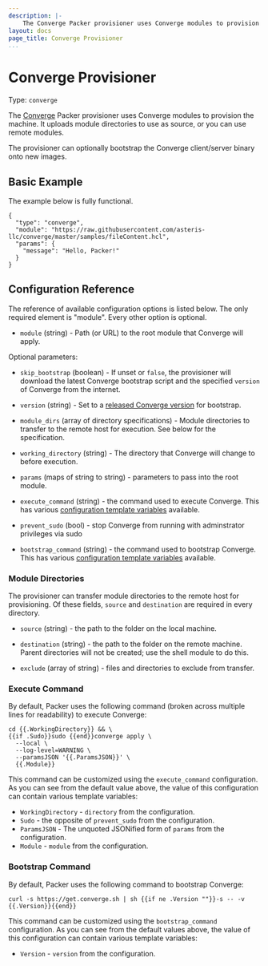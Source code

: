 ```yaml
---
description: |-
    The Converge Packer provisioner uses Converge modules to provision the machine.
layout: docs
page_title: Converge Provisioner
...
```


# Converge Provisioner

Type: `converge`

The [Converge](http://converge.aster.is) Packer provisioner uses Converge
modules to provision the machine. It uploads module directories to use as
source, or you can use remote modules.

The provisioner can optionally bootstrap the Converge client/server binary onto
new images.

## Basic Example

The example below is fully functional.

``` {.javascript}
{
  "type": "converge",
  "module": "https://raw.githubusercontent.com/asteris-llc/converge/master/samples/fileContent.hcl",
  "params": {
    "message": "Hello, Packer!"
  }
}
```

## Configuration Reference

The reference of available configuration options is listed below. The only
required element is "module". Every other option is optional.

- `module` (string) - Path (or URL) to the root module that Converge will apply.

Optional parameters:

- `skip_bootstrap` (boolean) - If unset or `false`, the provisioner will
  download the latest Converge bootstrap script and the specified `version` of
  Converge from the internet.

- `version` (string) - Set to a [released Converge version](https://github.com/asteris-llc/converge/releases) for bootstrap.

- `module_dirs` (array of directory specifications) - Module directories to
  transfer to the remote host for execution. See below for the specification.

- `working_directory` (string) - The directory that Converge will change to
  before execution.

- `params` (maps of string to string) - parameters to pass into the root module.

- `execute_command` (string) - the command used to execute Converge. This has
  various
  [configuration template variables](/docs/templates/configuration-templates.html) available.

- `prevent_sudo` (bool) - stop Converge from running with adminstrator
  privileges via sudo

- `bootstrap_command` (string) - the command used to bootstrap Converge. This
  has various
  [configuration template variables](/docs/templates/configuration-templates.html) available.

### Module Directories

The provisioner can transfer module directories to the remote host for
provisioning. Of these fields, `source` and `destination` are required in every
directory.

- `source` (string) - the path to the folder on the local machine.

- `destination` (string) - the path to the folder on the remote machine. Parent
  directories will not be created; use the shell module to do this.

- `exclude` (array of string) - files and directories to exclude from transfer.

### Execute Command

By default, Packer uses the following command (broken across multiple lines for readability) to execute Converge:

``` {.liquid}
cd {{.WorkingDirectory}} && \
{{if .Sudo}}sudo {{end}}converge apply \
  --local \
  --log-level=WARNING \
  --paramsJSON '{{.ParamsJSON}}' \
  {{.Module}}
```

This command can be customized using the `execute_command` configuration. As you
can see from the default value above, the value of this configuration can
contain various template variables:

- `WorkingDirectory` - `directory` from the configuration.
- `Sudo` - the opposite of `prevent_sudo` from the configuration.
- `ParamsJSON` - The unquoted JSONified form of `params` from the configuration.
- `Module` - `module` from the configuration.

### Bootstrap Command

By default, Packer uses the following command to bootstrap Converge:

``` {.liquid}
curl -s https://get.converge.sh | sh {{if ne .Version ""}}-s -- -v {{.Version}}{{end}}
```

This command can be customized using the `bootstrap_command` configuration. As you
can see from the default values above, the value of this configuration can
contain various template variables:

- `Version` - `version` from the configuration.
